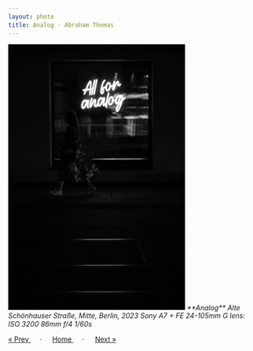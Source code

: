 ```yaml
---
layout: photo
title: Analog · Abraham Thomas
---
```


<img src="/assets/photos/Analog.jpg" width="360px" class="photo">

<i>
**Analog**  
Alte Schönhauser Straße, Mitte, Berlin, 2023  
Sony A7 + FE 24-105mm G lens: ISO 3200 86mm f/4 1/60s
</i>

<a href="/gallery/streetcar"> &laquo; Prev </a> &emsp; · &emsp; 
<a href="/gallery"> Home </a> &emsp; · &emsp; 
<a href="/gallery/lighthouse"> Next &raquo; </a>
